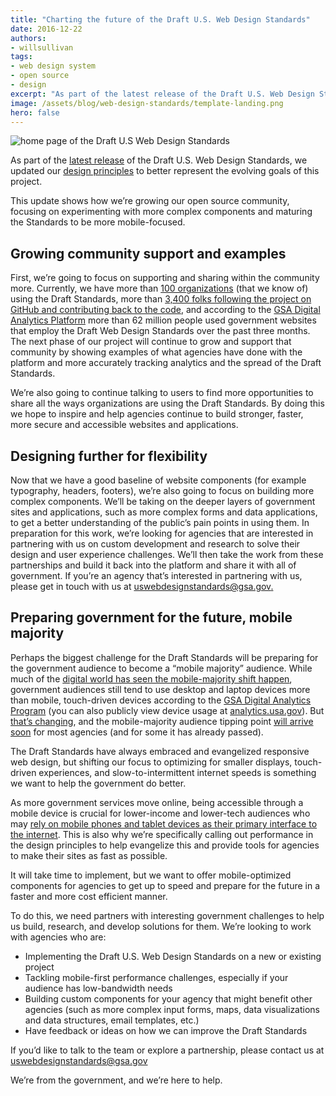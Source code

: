 ```yaml
---
title: "Charting the future of the Draft U.S. Web Design Standards"
date: 2016-12-22
authors:
- willsullivan
tags:
- web design system
- open source
- design
excerpt: "As part of the latest release of the Draft U.S. Web Design Standards, we updated our design principles to better represent the evolving goals of this project. This update shows how we’re growing our open source community, focusing on experimenting with more complex components and maturing the Standards to be more mobile-focused."
image: /assets/blog/web-design-standards/template-landing.png
hero: false
---
```

<img class="image-shadowed" src="{{site.baseurl}}/assets/blog/web-design-standards/template-landing.png" alt="home page of the Draft U.S Web Design Standards">

As part of the [latest release](https://github.com/18F/web-design-standards/releases/tag/v0.13.3) of the Draft U.S. Web Design Standards, we updated our [design principles](https://standards.usa.gov/design-principles/) to better represent the evolving goals of this project.

This update shows how we’re growing our open source community, focusing on experimenting with more complex components and maturing the Standards to be more mobile-focused.

## Growing community support and examples

First, we’re going to focus on supporting and sharing within the community more. Currently, we have more than [100 organizations](https://github.com/18F/web-design-standards/blob/staging/WHO_IS_USING_USWDS.md) (that we know of) using the Draft Standards, more than [3,400 folks following the project on GitHub and contributing back to the code](https://github.com/18F/web-design-standards), and according to the [GSA Digital Analytics Platform](https://analytics.usa.gov/) more than 62 million people used government websites that employ the Draft Web Design Standards over the past three months. The next phase of our project will continue to grow and support that community by showing examples of what agencies have done with the platform and more accurately tracking analytics and the spread of the Draft Standards.

We’re also going to continue talking to users to find more opportunities to share all the ways organizations are using the Draft Standards. By doing this we hope to inspire and help agencies continue to build stronger, faster, more secure and accessible websites and applications.

## Designing further for flexibility

Now that we have a good baseline of website components (for example typography, headers, footers), we’re also going to focus on building more complex components. We’ll be taking on the deeper layers of government sites and applications, such as more complex forms and data applications, to get a better understanding of the public’s pain points in using them. In preparation for this work, we’re looking for agencies that are interested in partnering with us on custom development and research to solve their design and user experience challenges. We’ll then take the work from these partnerships and build it back into the platform and share it with all of government. If you’re an agency that’s interested in partnering with us, please get in touch with us at [uswebdesignstandards@gsa.gov.](mailto:uswebdesignstandards@gsa.gov)

## Preparing government for the future, mobile majority

Perhaps the biggest challenge for the Draft Standards will be preparing for the government audience to become a “mobile majority” audience. While much of the [digital world has seen the mobile-majority shift happen](https://www.digitalgov.gov/2015/05/05/trends-on-tuesday-u-s-mobile-only-internet-users-now-outnumber-desktop-only-users/), government audiences still tend to use desktop and laptop devices more than mobile, touch-driven devices according to the [GSA Digital Analytics Program](https://www.digitalgov.gov/services/dap/) (you can also publicly view device usage at [analytics.usa.gov](https://analytics.usa.gov/)). But [that’s changing](https://www.digitalgov.gov/2015/10/21/gov-analytics-breakdown-2-mobile-is-bigger-than-ever/), and the mobile-majority audience tipping point [will arrive soon](https://analytics.usa.gov/postal-service/) for most agencies (and for some it has already passed).

The Draft Standards have always embraced and evangelized responsive web design, but shifting our focus to optimizing for smaller displays, touch-driven experiences, and slow-to-intermittent internet speeds is something we want to help the government do better.

As more government services move online, being accessible through a mobile device is crucial for lower-income and lower-tech audiences who may [rely on mobile phones and tablet devices as their primary interface to the internet](http://www.smartinsights.com/mobile-marketing/mobile-marketing-analytics/mobile-marketing-statistics/). This is also why we’re specifically calling out performance in the design principles to help evangelize this and provide tools for agencies to make their sites as fast as possible.

It will take time to implement, but we want to offer mobile-optimized components for agencies to get up to speed and prepare for the future in a faster and more cost efficient manner.

To do this, we need partners with interesting government challenges to help us build, research, and develop solutions for them. We’re looking to work with agencies who are:

- Implementing the Draft U.S. Web Design Standards on a new or existing project
- Tackling mobile-first performance challenges, especially if your audience has low-bandwidth needs
- Building custom components for your agency that might benefit other agencies (such as more complex input forms, maps, data visualizations and data structures, email templates, etc.)
- Have feedback or ideas on how we can improve the Draft Standards

If you’d like to talk to the team or explore a partnership, please contact us at [uswebdesignstandards@gsa.gov](mailto:uswebdesignstandards@gsa.gov)

We’re from the government, and we’re here to help.
